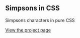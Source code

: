 ## Simpsons in CSS

Simpsons characters in pure CSS

[View the project page](http://pattle.github.io/simpsons-in-css "Simpsons in CSS")